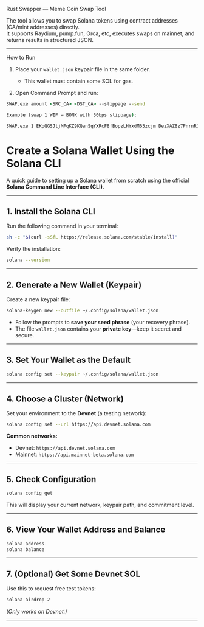 Rust Swapper — Meme Coin Swap Tool

The tool allows you to swap Solana tokens using contract addresses (CA/mint addresses) directly.  
It supports Raydium, pump.fun, Orca, etc, executes swaps on mainnet, and returns results in structured JSON.

---

  How to Run

1. Place your `wallet.json` keypair file in the same folder.  
   - This wallet must contain some SOL for gas.  

2. Open Command Prompt and run:

```cmd
SWAP.exe amount <SRC_CA> <DST_CA> --slippage --send
```
```cmd
Example (swap 1 WIF → BONK with 50bps slippage):
```
```cmd
SWAP.exe 1 EKpQGSJtjMFqKZ9KQanSqYXRcF8fBopzLHYxdM65zcjm DezXAZ8z7PnrnRJjz3wXBoRgixCa6xjnB7YaB1pPB263 50 --send
```
# Create a Solana Wallet Using the Solana CLI

A quick guide to setting up a Solana wallet from scratch using the official **Solana Command Line Interface (CLI)**.

---

##  1. Install the Solana CLI

Run the following command in your terminal:

```bash
sh -c "$(curl -sSfL https://release.solana.com/stable/install)"
```

Verify the installation:

```bash
solana --version
```

---

##  2. Generate a New Wallet (Keypair)

Create a new keypair file:

```bash
solana-keygen new --outfile ~/.config/solana/wallet.json
```

- Follow the prompts to **save your seed phrase** (your recovery phrase).
- The file `wallet.json` contains your **private key**—keep it secret and secure.

---

##  3. Set Your Wallet as the Default

```bash
solana config set --keypair ~/.config/solana/wallet.json
```

---

##  4. Choose a Cluster (Network)

Set your environment to the **Devnet** (a testing network):

```bash
solana config set --url https://api.devnet.solana.com
```

**Common networks:**
- Devnet: `https://api.devnet.solana.com`
- Mainnet: `https://api.mainnet-beta.solana.com`

---

##  5. Check Configuration

```bash
solana config get
```

This will display your current network, keypair path, and commitment level.

---

##  6. View Your Wallet Address and Balance

```bash
solana address
solana balance
```

---

##  7. (Optional) Get Some Devnet SOL

Use this to request free test tokens:

```bash
solana airdrop 2
```

*(Only works on Devnet.)*

---

